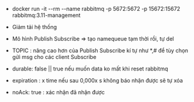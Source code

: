 + docker run -it --rm --name rabbitmq -p 5672:5672 -p 15672:15672 rabbitmq:3.11-management
+ Giảm tải hệ thống
+ Mô hình Publish Subscribe  => tạo namequeue tạm thời rồi, tự del
+ TOPIC : nâng cao hơn của Publish Subscribe kí tự như *,# để tùy chọn gửi msg cho các client Subscribe


+  durable: false  || true nếu muốn data ko mất khi reset rabbitmq
+ expiration : x  time nếu sau 0,000x s không báo nhận được sẽ tự xóa 
+  noAck: true : xác nhận đã nhận được
